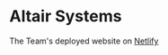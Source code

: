 # Altair Systems
The Team's deployed website on <a href="https://altairsystemswebsite.netlify.app">Netlify</a>

